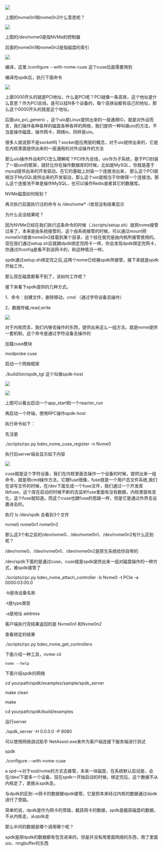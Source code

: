 ![](https://gitee.com/hxc8/images6/raw/master/img/202407190003937.jpg)

上图的nvme0n1和nvme0n2什么意思呢？

![](https://gitee.com/hxc8/images6/raw/master/img/202407190003313.jpg)

上图的/dev/nvme0是指NVMe的控制器

后面的nvme0n1和nvme0n2是指磁盘的索引

![](https://gitee.com/hxc8/images6/raw/master/img/202407190003363.jpg)

编译，这里./configure --with-nvme-cuse   这个cuse后面需要用到

编译完spdk后，执行下面命令

![](https://gitee.com/hxc8/images6/raw/master/img/202407190003568.jpg)

上面0000开头的就是PCI地址，什么是PCI呢？PCI就像一条高铁，这个地址是什么意思？作为PCI总线，是可以挂N多个设备的，每个高铁站都有自己的地址，那么这个0000开头的就是这个地址。

后面uio_pci_generic ，这个uio是Linux提供出来的一层通用IO，就是对外设而言，我们操作各种各样的磁盘各种各样的网络，我们提供一种叫做uio的方法，不当是操作磁盘，操作网卡，网络io，同样是uio。

很多人就说那不是socket吗？socket是应用层的概念，对于uio提供出来的，它是在内核里面提供出来的一层通用的对外设操作的方法

那么uio操作外设和PCI怎么理解呢？PCI作为总线，uio作为子系统，基于PCI封装了一层uio的框架，就好比你在操作数据库的时候，比如是MySQL，你就是基于mysql提供出来的开发驱动，在它的基础上封装一个连接池出来， 那么这个PCI就相当于MySQL提供出来的开发驱动，那么这个uio就相当于你做得一个连接池。那么这个连接池不单是操作MySQL，也可以操作Redis或者其它的数据库。

NVMe磁盘如何规划？

再次执行前面执行过的命令 ls /dev/nvme* -l发现没有结果显示

为什么会没结果呢？

因为NVMe已经在我们执行这条命令的时候（./scripts/setup.sh）就把nvme接管过来了，本来是由系统接管的，这个由系统接管的时候，可以通过mount把nvme0n1或者nvme0n2挂载到某个目录，这个挂在我完是由内核所接管使用的。现在我们通过setup.sh后就跟dpdk绑定完网卡一样，你会发现dpdk绑定完网卡，你通过ifconfig是看不到该网卡的，和这种情况一样。

spdk通过setup.sh绑定完之后,这两个nvme已经被spdk所接管，接下来就是spdk开始工作。

那么现在磁盘都看不到了，该如何工作呢？

接下来看下spdk提供的几种方式。

1、命令：创建文件，删除移动，cmd （通过字符设备去操作）

2、数据传输,read,write

![](https://gitee.com/hxc8/images6/raw/master/img/202407190003583.jpg)

对于内核而言，我们内够去操作的东西，提供出来这么一组方法，就是nvme提供一套机制，这个命令是通过字符设备去操作的

加载cuse模块

modprobe cuse

启动一个网络框架

./build/bin/spdk_tgt    这个叫做spdk-host

![](https://gitee.com/hxc8/images6/raw/master/img/202407190003503.jpg)

![](https://gitee.com/hxc8/images6/raw/master/img/202407190003152.jpg)

上图可以看出启动一个app_start和一个reactor_run

再启动一个终端，使用RPC操作spdk-host

执行命令如下：

先注册

./scripts/rpc.py bdev_nvme_cuse_register -n Nvme0

执行后server端会显示如下内容

![](https://gitee.com/hxc8/images6/raw/master/img/202407190003709.jpg)

cuse就是这个字符设备，我们在内核里面去操作一个设备的时候，提供出来一组命令，就是用cmd操作方法，它跟fuse很像，fuse就是一个用户态文件系统,我们在读写文件的时候，在/dev下面生成一个fuse文件，我们通过一个开发库libfuse，这个库在启动的时候不断的去监听fuse里面有没有数据，内核里面有变化，这个fuse就知道。而这个cuse也跟fuse的思路一样，但是它是通过外界去设置进去的。

执行 ls /dev/spdk 会看到3个文件

nvme0   nvme0n1 nvme0n2

那么这3个和之前的/dev/nvme0、/dev/nvme0n1、/dev/nvme0n2有什么区别呢？

/dev/nvme0、/dev/nvme0n1、/dev/nvme0n2是原生系统给你自带的

 /dev/spdk下面的是通过cuse，cuse就是spdk提供出来一组对磁盘操作的一种方式，被spdk接管了

./scripts/rpc.py bdev_nvme_attach_controller -b Nvme0 -t PCIe -a 0000:03:00.0  

-b是块设备名称

-t是type类型

-a是地址 address

客户端执行完结果返回的是 Nvme0n1 和Nvme0n2

查看绑定的结果

./scripts/rpc.py bdev_nvme_get_controllers

下面介绍一种工具，nvme-cli

```
nvme --help
```

下面介绍spdk的网络

cd yourpath/spdk/examples/sample/spdk_server

make clean

make

cd yourpath/spdk/build/examples

运行server

./spdk_server -H 0.0.0.0 -P 8080

可以使用网络调试助手 NetAssist.exe来作为客户端连接下服务端进行测试

spdk

./configure --with-nvme-cuse

a.spd-->对于ssd/nvme的方式去接管，本来一块磁盘，在系统默认启动是，会在/dev/下面多一个设备，现在spdk一开始启动的时候，绑定完后，这个数据不从内核走了，直接从spdk走。

与dpdk的区别-->网卡的数据被dpdk接管，它是把本来经过内核的数据通过dpdk进行了旁路。

简单的说，dpdk是作为网卡的旁路，截获网卡的数据，spdk是截获磁盘的数据，不从内核走，从spdk走

那么中间的数据是哪个调用哪个呢？

spdk是把dpdk的数据都有包含进来的，但是并没有用里面网络的东西，用了里面uio、ringbuffer的东西